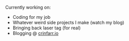 Currently working on:
* Coding for my job
* Whatever weird side projects I make (watch my blog)
* Bringing back laser tag (for real)
* Blogging @ [crinfarr.io](https://crinfarr.io)
